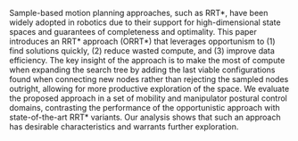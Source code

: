 Sample-based motion planning approaches, such as RRT\*, have been widely adopted in robotics due to their support for high-dimensional state spaces and guarantees of completeness and optimality. This paper introduces an RRT\* approach (ORRT\*) that leverages opportunism to (1) find solutions quickly, (2) reduce wasted compute, and (3) improve data efficiency. The key insight of the approach is to make the most of compute when expanding the search tree by adding the last viable configurations found when connecting new nodes rather than rejecting the sampled nodes outright, allowing for more productive exploration of the space. We evaluate the proposed approach in a set of mobility and manipulator postural control domains, contrasting the performance of the opportunistic approach with state-of-the-art RRT\* variants. Our analysis shows that such an approach has desirable characteristics and warrants further exploration.
